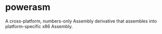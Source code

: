 # powerasm
A cross-platform, numbers-only Assembly derivative that assembles into platform-specific x86 Assembly.
